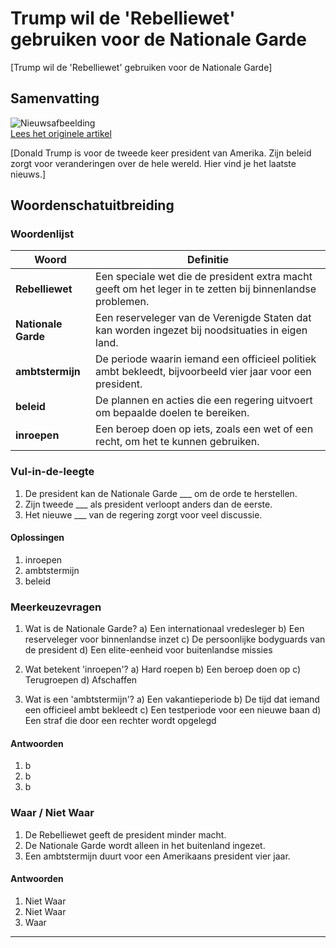 # Trump wil de 'Rebelliewet' gebruiken voor de Nationale Garde

[Trump wil de 'Rebelliewet' gebruiken voor de Nationale Garde]

## Samenvatting

![Nieuwsafbeelding](https://prod-img.standaard.be/public/nieuws/q1yhga-federal-crackdown-chicago/alternates/BASE_SIXTEEN_NINE/Federal%20Crackdown-Chicago)   
[Lees het originele artikel](https://www.standaard.be/buitenland/trump-wil-indien-nodig-rebelliewet-inroepen-om-nationale-garde-in-te-zetten/35131945.html)

[Donald Trump is voor de tweede keer president van Amerika. Zijn beleid zorgt voor veranderingen over de hele wereld. Hier vind je het laatste nieuws.]

## Woordenschatuitbreiding

### Woordenlijst

| Woord | Definitie |
|-------|-----------|
| **Rebelliewet** | Een speciale wet die de president extra macht geeft om het leger in te zetten bij binnenlandse problemen. |
| **Nationale Garde** | Een reserveleger van de Verenigde Staten dat kan worden ingezet bij noodsituaties in eigen land. |
| **ambtstermijn** | De periode waarin iemand een officieel politiek ambt bekleedt, bijvoorbeeld vier jaar voor een president. |
| **beleid** | De plannen en acties die een regering uitvoert om bepaalde doelen te bereiken. |
| **inroepen** | Een beroep doen op iets, zoals een wet of een recht, om het te kunnen gebruiken. |

### Vul-in-de-leegte
1. De president kan de Nationale Garde ___ om de orde te herstellen.
2. Zijn tweede ___ als president verloopt anders dan de eerste.
3. Het nieuwe ___ van de regering zorgt voor veel discussie.

#### Oplossingen
1. inroepen
2. ambtstermijn
3. beleid

### Meerkeuzevragen
1. Wat is de Nationale Garde?
   a) Een internationaal vredesleger
   b) Een reserveleger voor binnenlandse inzet
   c) De persoonlijke bodyguards van de president
   d) Een elite-eenheid voor buitenlandse missies

2. Wat betekent 'inroepen'?
   a) Hard roepen
   b) Een beroep doen op
   c) Terugroepen
   d) Afschaffen

3. Wat is een 'ambtstermijn'?
   a) Een vakantieperiode
   b) De tijd dat iemand een officieel ambt bekleedt
   c) Een testperiode voor een nieuwe baan
   d) Een straf die door een rechter wordt opgelegd

#### Antwoorden
1. b
2. b
3. b

### Waar / Niet Waar
1. De Rebelliewet geeft de president minder macht.
2. De Nationale Garde wordt alleen in het buitenland ingezet.
3. Een ambtstermijn duurt voor een Amerikaans president vier jaar.

#### Antwoorden
1. Niet Waar
2. Niet Waar
3. Waar
---